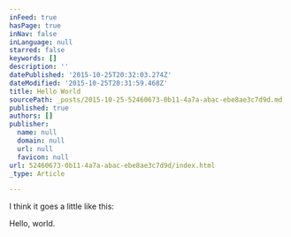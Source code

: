 ```yaml
---
inFeed: true
hasPage: true
inNav: false
inLanguage: null
starred: false
keywords: []
description: ''
datePublished: '2015-10-25T20:32:03.274Z'
dateModified: '2015-10-25T20:31:59.468Z'
title: Hello World
sourcePath: _posts/2015-10-25-52460673-0b11-4a7a-abac-ebe8ae3c7d9d.md
published: true
authors: []
publisher:
  name: null
  domain: null
  url: null
  favicon: null
url: 52460673-0b11-4a7a-abac-ebe8ae3c7d9d/index.html
_type: Article

---
```

I think it goes a little like this:

Hello, world.
